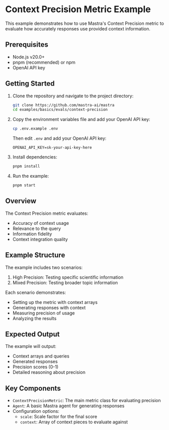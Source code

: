 # Context Precision Metric Example

This example demonstrates how to use Mastra's Context Precision metric to evaluate how accurately responses use provided context information.

## Prerequisites

- Node.js v20.0+
- pnpm (recommended) or npm
- OpenAI API key

## Getting Started

1. Clone the repository and navigate to the project directory:

   ```bash
   git clone https://github.com/mastra-ai/mastra
   cd examples/basics/evals/context-precision
   ```

2. Copy the environment variables file and add your OpenAI API key:

   ```bash
   cp .env.example .env
   ```

   Then edit `.env` and add your OpenAI API key:

   ```env
   OPENAI_API_KEY=sk-your-api-key-here
   ```

3. Install dependencies:

   ```bash
   pnpm install
   ```

4. Run the example:

   ```bash
   pnpm start
   ```

## Overview

The Context Precision metric evaluates:

- Accuracy of context usage
- Relevance to the query
- Information fidelity
- Context integration quality

## Example Structure

The example includes two scenarios:

1. High Precision: Testing specific scientific information
2. Mixed Precision: Testing broader topic information

Each scenario demonstrates:

- Setting up the metric with context arrays
- Generating responses with context
- Measuring precision of usage
- Analyzing the results

## Expected Output

The example will output:

- Context arrays and queries
- Generated responses
- Precision scores (0-1)
- Detailed reasoning about precision

## Key Components

- `ContextPrecisionMetric`: The main metric class for evaluating precision
- `Agent`: A basic Mastra agent for generating responses
- Configuration options:
  - `scale`: Scale factor for the final score
  - `context`: Array of context pieces to evaluate against

